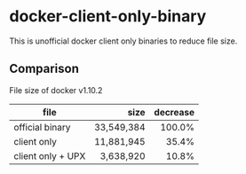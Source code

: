 # docker-client-only-binary

This is unofficial docker client only binaries to reduce file size.

## Comparison

File size of docker v1.10.2

| file              | size       | decrease |
| ----------------- | ----------:| --------:|
| official binary   | 33,549,384 |   100.0% |
| client only       | 11,881,945 |    35.4% |
| client only + UPX |  3,638,920 |    10.8% |

